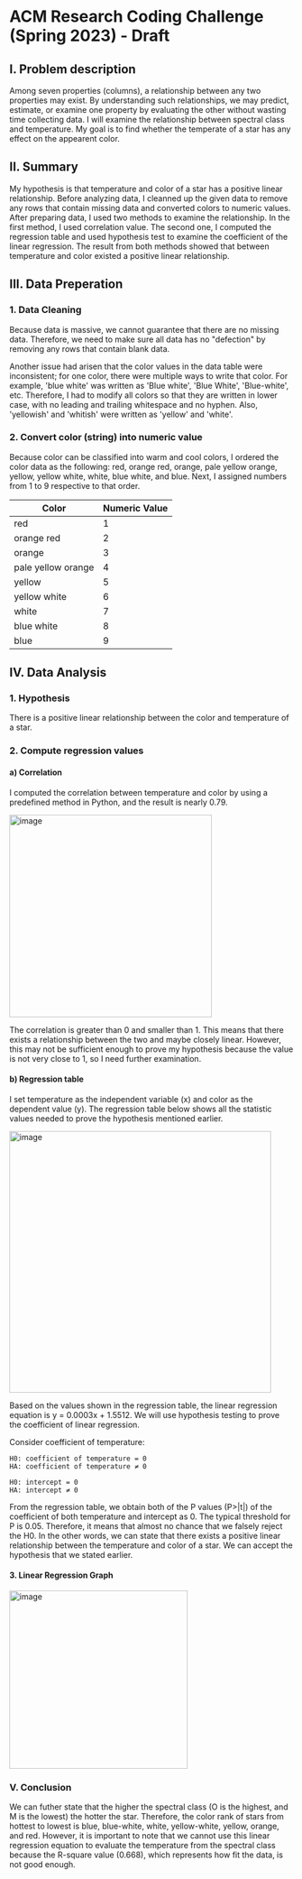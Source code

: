# ACM Research Coding Challenge (Spring 2023) - Draft

## I. Problem description
Among seven properties (columns), a relationship between any two properties may exist. By understanding such relationships, we may predict, estimate, or examine one property by evaluating the other without wasting time collecting data. I will examine the relationship between spectral class and temperature. My goal is to find whether the temperate of a star has any effect on the appearent color. 

## II. Summary
My hypothesis is that temperature and color of a star has a positive linear relationship. Before analyzing data, I cleanned up the given data to remove any rows that contain missing data and converted colors to numeric values. After preparing data, I used two methods to examine the relationship. In the first method, I used correlation value. The second one, I computed the regression table and used hypothesis test to examine the coefficient of the linear regression. The result from both methods showed that between temperature and color existed a positive linear relationship. 

## III. Data Preperation
### 1. Data Cleaning
Because data is massive, we cannot guarantee that there are no missing data. Therefore, we need to make sure all data has no "defection" by removing any rows that contain blank data.

Another issue had arisen that the color values in the data table were inconsistent; for one color, there were multiple ways to write that color. For example, 'blue white' was written as 'Blue white', 'Blue White', 'Blue-white', etc. Therefore, I had to modify all colors so that they are written in lower case, with no leading and trailing whitespace and no hyphen. Also, 'yellowish' and 'whitish' were written as 'yellow' and 'white'. 
### 2. Convert color (string) into numeric value
Because color can be classified into warm and cool colors, I ordered the color data as the following: red, orange red, orange, pale yellow orange, yellow, yellow white, white, blue white, and blue. Next, I assigned numbers from 1 to 9 respective to that order.

| Color | Numeric Value |
| --- | --- |
| red | 1 |
| orange red | 2 |
| orange | 3 |
| pale yellow orange | 4 |
| yellow | 5 |
| yellow white | 6 |
| white | 7 |
| blue white | 8 |
| blue | 9 |

## IV. Data Analysis 
### 1. Hypothesis
There is a positive linear relationship between the color and temperature of a star.

### 2. Compute regression values
#### a) Correlation 
I computed the correlation between temperature and color by using a predefined method in Python, and the result is nearly 0.79. 

<img width="359" alt="image" src="https://user-images.githubusercontent.com/104542629/212599002-0ff698c9-2bd9-429c-96b3-518ee28000a8.png">

The correlation is greater than 0 and smaller than 1. This means that there exists a relationship between the two and maybe closely linear. However, this may not be sufficient enough to prove my hypothesis because the value is not very close to 1, so I need further examination. 

#### b) Regression table
I set temperature as the independent variable (x) and color as the dependent value (y). The regression table below shows all the statistic values needed to prove the hypothesis mentioned earlier.

<img width="464" alt="image" src="https://user-images.githubusercontent.com/104542629/212596855-0ea30766-04a7-4621-817d-252c588cc2fa.png">

Based on the values shown in the regression table, the linear regression equation is y = 0.0003x + 1.5512. We will use hypothesis testing to prove the coefficient of linear regression.

Consider coefficient of temperature:

    H0: coefficient of temperature = 0
    HA: coefficient of temperature ≠ 0
    
    H0: intercept = 0
    HA: intercept ≠ 0 

From the regression table, we obtain both of the P values (P>|t|) of the coefficient of both temperature and intercept as 0. The typical threshold for P is 0.05. Therefore, it means that almost no chance that we falsely reject the H0. In the other words, we can state that there exists a positive linear relationship between the temperature and color of a star. We can accept the hypothesis that we stated earlier. 

#### 3. Linear Regression Graph
<img width="316" alt="image" src="https://user-images.githubusercontent.com/104542629/212529874-750fa670-daf8-4f7a-b184-dff4afa79133.png">

### V. Conclusion
We can futher state that the higher the spectral class (O is the highest, and M is the lowest) the hotter the star. Therefore, the color rank of stars from hottest to lowest is blue, blue-white, white, yellow-white, yellow, orange, and red. However, it is important to note that we cannot use this linear regression equation to evaluate the temperature from the spectral class because the R-square value (0.668), which represents how fit the data, is not good enough.  
